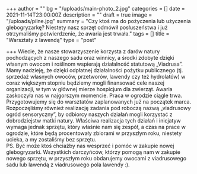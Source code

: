 +++
author = ""
bg = "/uploads/main-photo_2.jpg"
categories = []
date = 2021-11-14T23:00:00Z
description = ""
draft = true
image = "/uploads/pilne.jpg"
summary = "Czy ktoś ma do pożyczenia lub użyczenia glebogryzarkę? Niestety nasz sprzęt odmówił posłuszeństwa i już otrzymaliśmy potwierdzenie, że awaria jest trwała."
tags = []
title = "Warsztaty z lawendą"
type = "post"

+++
Wiecie, że nasze stowarzyszenie korzysta z darów natury pochodzących z naszego sadu oraz winnicy, a środki zdobyte dzięki własnym owocom i roślinom wspierają działalność statutową „Viadrusa”. Mamy nadzieję, że dzięki odpłatnej działalności pożytku publicznego (tj. sprzedaż własnych owoców, przetworów, lawendy czy też hydrolatów) w coraz większym stopniu będziemy mogli finansować cele naszej organizacji, w tym w głównej mierze hospicjum dla zwierząt. Awaria zaskoczyła nas w najgorszym momencie. Praca w ogrodzie ciągle trwa. Przygotowujemy się do warsztatów zaplanowanych już na początek marca. Rozpoczęliśmy również realizację zadania pod roboczą nazwą „viadrusowy ogród sensoryczny”, by odbiorcy naszych działań mogli korzystać z dobrodziejstw matki natury. Właściwa realizacja tych działań i inicjatyw wymaga jednak sprzętu, który właśnie nam się zespół, a czas na prace w ogrodzie, które będą procentowały zbiorami w przyszłym roku, niestety ucieka, a my zostaliśmy bez sprzętu.  
PS. Być może ktoś chciażby nas wesprzeć i pomóc w zakupie nowej glebogryzarki. Wszystkich darczyńców, którzy pomogą nam w zakupie nowego sprzętu, w przyszłym roku obdarujemy owocami z viadrusowego sadu lub lawendą z viadrusowego pola lawendy :).